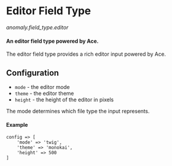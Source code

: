 # Editor Field Type

*anomaly.field_type.editor*

#### An editor field type powered by Ace.

The editor field type provides a rich editor input powered by Ace.

## Configuration

- `mode` - the editor mode
- `theme` - the editor theme
- `height` - the height of the editor in pixels

The mode determines which file type the input represents.

#### Example

	config => [
	    'mode' => 'twig',
	    'theme' => 'monokai',
	    'height' => 500
	]
